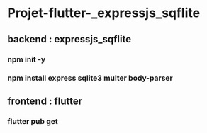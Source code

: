 # Projet-flutter-_expressjs_sqflite
## backend : expressjs_sqflite
 ### npm init -y
 ### npm install express sqlite3 multer body-parser

## frontend : flutter
 ### flutter pub get
